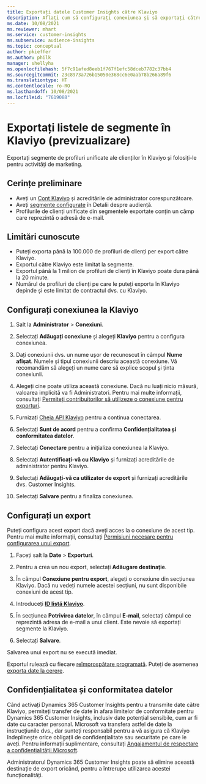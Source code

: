```yaml
---
title: Exportați datele Customer Insights către Klaviyo
description: Aflați cum să configurați conexiunea și să exportați către Klaviyo.
ms.date: 10/08/2021
ms.reviewer: mhart
ms.service: customer-insights
ms.subservice: audience-insights
ms.topic: conceptual
author: pkieffer
ms.author: philk
manager: shellyha
ms.openlocfilehash: 5f7c91afed8eeb1f767f1efc58dceb7782c37bb4
ms.sourcegitcommit: 23c8973a726b15050e368cc6e0aab78b266a89f6
ms.translationtype: HT
ms.contentlocale: ro-RO
ms.lasthandoff: 10/08/2021
ms.locfileid: "7619088"
---
```

# <a name="export-segment-lists-to-klaviyo-preview"></a>Exportați listele de segmente în Klaviyo (previzualizare)

Exportați segmente de profiluri unificate ale clienților în Klaviyo și folosiți-le pentru activități de marketing.

## <a name="prerequisites"></a>Cerințe preliminare

-   Aveți un [Cont Klaviyo](https://www.klaviyo.com/) și acreditările de administrator corespunzătoare.
-   Aveți [segmente configurate](segments.md) în Detalii despre audiență.
-   Profilurile de clienți unificate din segmentele exportate conțin un câmp care reprezintă o adresă de e-mail.

## <a name="known-limitations"></a>Limitări cunoscute

- Puteți exporta până la 100.000 de profiluri de clienți per export către Klaviyo.
- Exportul către Klaviyo este limitat la segmente.
- Exportul până la 1 milion de profiluri de clienți în Klaviyo poate dura până la 20 minute. 
- Numărul de profiluri de clienți pe care le puteți exporta în Klaviyo depinde și este limitat de contractul dvs. cu Klaviyo.

## <a name="set-up-connection-to-klaviyo"></a>Configurați conexiunea la Klaviyo

1. Salt la **Administrator** > **Conexiuni**.

1. Selectați **Adăugați conexiune** și alegeți **Klaviyo** pentru a configura conexiunea.

1. Dați conexiunii dvs. un nume ușor de recunoscut în câmpul **Nume afișat**. Numele și tipul conexiunii descriu această conexiune. Vă recomandăm să alegeți un nume care să explice scopul și ținta conexiunii.

1. Alegeți cine poate utiliza această conexiune. Dacă nu luați nicio măsură, valoarea implicită va fi Administratori. Pentru mai multe informații, consultați [Permiteți contribuitorilor să utilizeze o conexiune pentru exporturi](connections.md#allow-contributors-to-use-a-connection-for-exports).

1. Furnizați [Cheia API Klaviyo](https://help.klaviyo.com/hc/articles/115005062267-How-to-Manage-Your-Account-s-API-Keys) pentru a continua conectarea. 

1. Selectați **Sunt de acord** pentru a confirma **Confidențialitatea și conformitatea datelor**.

1. Selectați **Conectare** pentru a inițializa conexiunea la Klaviyo.

1. Selectați **Autentificați-vă cu Klaviyo** și furnizați acreditările de administrator pentru Klaviyo.

1. Selectați **Adăugați-vă ca utilizator de export** și furnizați acreditările dvs. Customer Insights.

1. Selectați **Salvare** pentru a finaliza conexiunea.

## <a name="configure-an-export"></a>Configurați un export

Puteți configura acest export dacă aveți acces la o conexiune de acest tip. Pentru mai multe informații, consultați [Permisiuni necesare pentru configurarea unui export](export-destinations.md#set-up-a-new-export).

1. Faceți salt la **Date** > **Exporturi**.

1. Pentru a crea un nou export, selectați **Adăugare destinație**.

1. În câmpul **Conexiune pentru export**, alegeți o conexiune din secțiunea Klaviyo. Dacă nu vedeți numele acestei secțiuni, nu sunt disponibile conexiuni de acest tip.

1. Introduceți [**ID listă Klaviyo**](https://help.klaviyo.com/hc/articles/115005078647-How-to-Find-a-List-ID).     

3. În secțiunea **Potrivirea datelor**, în câmpul **E-mail**, selectați câmpul ce reprezintă adresa de e-mail a unui client. Este nevoie să exportați segmente la Klaviyo.

1. Selectați **Salvare**.

Salvarea unui export nu se execută imediat.

Exportul rulează cu fiecare [reîmprospătare programată](system.md#schedule-tab). Puteți de asemenea [exporta date la cerere](export-destinations.md#run-exports-on-demand). 


## <a name="data-privacy-and-compliance"></a>Confidențialitatea și conformitatea datelor

Când activați Dynamics 365 Customer Insights pentru a transmite date către Klaviyo, permiteți transfer de date în afara limitelor de conformitate pentru Dynamics 365 Customer Insights, inclusiv date potențial sensibile, cum ar fi date cu caracter personal. Microsoft va transfera astfel de date la instrucțiunile dvs., dar sunteți responsabil pentru a vă asigura că Klaviyo îndeplinește orice obligații de confidențialitate sau securitate pe care le aveți. Pentru informații suplimentare, consultați [Angajamentul de respectare a confidențialității Microsoft](https://go.microsoft.com/fwlink/?linkid=396732).

Administratorul Dynamics 365 Customer Insights poate să elimine această destinație de export oricând, pentru a întrerupe utilizarea acestei funcționalități.

